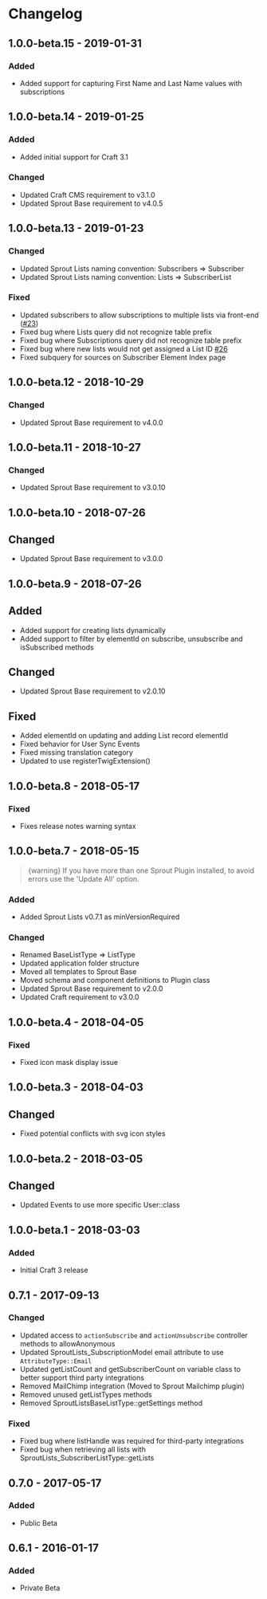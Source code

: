 # Changelog

## 1.0.0-beta.15 - 2019-01-31

### Added
- Added support for capturing First Name and Last Name values with subscriptions

## 1.0.0-beta.14 - 2019-01-25

### Added
- Added initial support for Craft 3.1

### Changed
- Updated Craft CMS requirement to v3.1.0
- Updated Sprout Base requirement to v4.0.5

## 1.0.0-beta.13 - 2019-01-23

### Changed
- Updated Sprout Lists naming convention: Subscribers => Subscriber
- Updated Sprout Lists naming convention: Lists => SubscriberList

### Fixed
- Updated subscribers to allow subscriptions to multiple lists via front-end ([#23])
- Fixed bug where Lists query did not recognize table prefix
- Fixed bug where Subscriptions query did not recognize table prefix
- Fixed bug where new lists would not get assigned a List ID [#26]
- Fixed subquery for sources on Subscriber Element Index page

[#23]: https://github.com/barrelstrength/craft-sprout-lists/issues/23
[#26]: https://github.com/barrelstrength/craft-sprout-lists/issues/26

## 1.0.0-beta.12 - 2018-10-29

### Changed
- Updated Sprout Base requirement to v4.0.0

## 1.0.0-beta.11 - 2018-10-27

### Changed
- Updated Sprout Base requirement to v3.0.10

## 1.0.0-beta.10 - 2018-07-26

## Changed
- Updated Sprout Base requirement to v3.0.0

## 1.0.0-beta.9 - 2018-07-26

## Added
- Added support for creating lists dynamically
- Added support to filter by elementId on subscribe, unsubscribe and isSubscribed methods

## Changed
- Updated Sprout Base requirement to v2.0.10

## Fixed
- Added elementId on updating and adding List record elementId
- Fixed behavior for User Sync Events
- Fixed missing translation category
- Updated to use registerTwigExtension()

## 1.0.0-beta.8 - 2018-05-17

### Fixed
- Fixes release notes warning syntax

## 1.0.0-beta.7 - 2018-05-15

> {warning} If you have more than one Sprout Plugin installed, to avoid errors use the 'Update All' option.

### Added
- Added Sprout Lists v0.7.1 as minVersionRequired

### Changed
- Renamed BaseListType => ListType
- Updated application folder structure
- Moved all templates to Sprout Base
- Moved schema and component definitions to Plugin class
- Updated Sprout Base requirement to v2.0.0 
- Updated Craft requirement to v3.0.0

## 1.0.0-beta.4 - 2018-04-05

### Fixed
- Fixed icon mask display issue

## 1.0.0-beta.3 - 2018-04-03

## Changed
- Fixed potential conflicts with svg icon styles

## 1.0.0-beta.2 - 2018-03-05

## Changed
- Updated Events to use more specific User::class

## 1.0.0-beta.1 - 2018-03-03

### Added
- Initial Craft 3 release

## 0.7.1 - 2017-09-13

### Changed
- Updated access to `actionSubscribe` and `actionUnsubscribe` controller methods to allowAnonymous
- Updated SproutLists_SubscriptionModel email attribute to use `AttributeType::Email`
- Updated getListCount and getSubscriberCount on variable class to better support third party integrations
- Removed MailChimp integration (Moved to Sprout Mailchimp plugin)
- Removed unused getListTypes methods
- Removed SproutListsBaseListType::getSettings method

### Fixed
- Fixed bug where listHandle was required for third-party integrations
- Fixed bug when retrieving all lists with SproutLists_SubscriberListType::getLists

## 0.7.0 - 2017-05-17

### Added
- Public Beta

## 0.6.1 - 2016-01-17

### Added
- Private Beta
